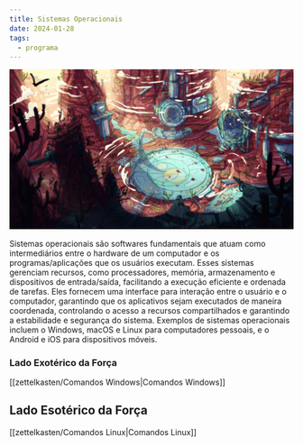 ```yaml
---
title: Sistemas Operacionais
date: 2024-01-28
tags:
  - programa
---
```

![](../assets/wallhaven-9m8pgk.jpg)

Sistemas operacionais são softwares fundamentais que atuam como intermediários entre o hardware de um computador e os programas/aplicações que os usuários executam. Esses sistemas gerenciam recursos, como processadores, memória, armazenamento e dispositivos de entrada/saída, facilitando a execução eficiente e ordenada de tarefas. Eles fornecem uma interface para interação entre o usuário e o computador, garantindo que os aplicativos sejam executados de maneira coordenada, controlando o acesso a recursos compartilhados e garantindo a estabilidade e segurança do sistema. Exemplos de sistemas operacionais incluem o Windows, macOS e Linux para computadores pessoais, e o Android e iOS para dispositivos móveis.

### Lado Exotérico da Força
[[zettelkasten/Comandos Windows|Comandos Windows]]

## Lado Esotérico da Força
[[zettelkasten/Comandos Linux|Comandos Linux]]